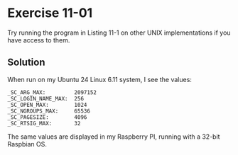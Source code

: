# Exercise 11-01

Try running the program in Listing 11-1 on other UNIX implementations if you have access to them.

## Solution

When run on my Ubuntu 24 Linux 6.11 system, I see the values:

```
_SC_ARG_MAX:         2097152
_SC_LOGIN_NAME_MAX:  256
_SC_OPEN_MAX:        1024
_SC_NGROUPS_MAX:     65536
_SC_PAGESIZE:        4096
_SC_RTSIG_MAX:       32
```

The same values are displayed in my Raspberry PI, running with a 32-bit Raspbian OS.
